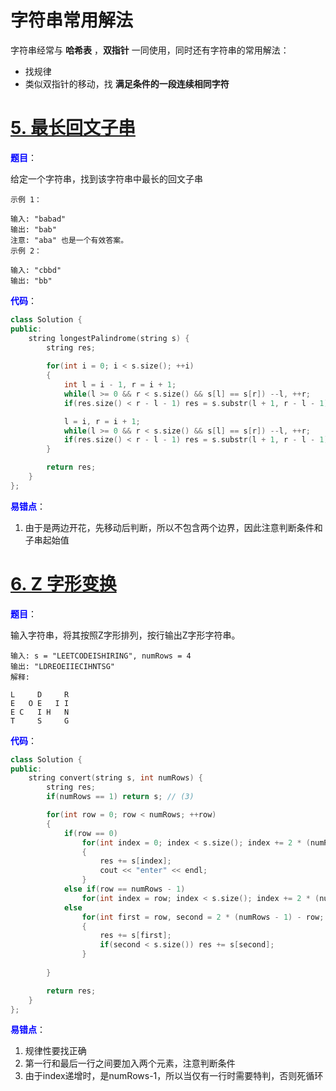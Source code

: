 # 字符串常用解法

字符串经常与 **哈希表** ，**双指针** 一同使用，同时还有字符串的常用解法：

- 找规律
- 类似双指针的移动，找 **满足条件的一段连续相同字符** 

# [5. 最长回文子串](https://leetcode-cn.com/problems/longest-palindromic-substring/)

<font color = "blue"><strong>题目</strong></font>：

给定一个字符串，找到该字符串中最长的回文子串

```
示例 1：

输入: "babad"
输出: "bab"
注意: "aba" 也是一个有效答案。
示例 2：

输入: "cbbd"
输出: "bb"
```

<font color = "blue"><strong>代码</strong></font>：

```c++
class Solution {
public:
    string longestPalindrome(string s) {
        string res;
        
        for(int i = 0; i < s.size(); ++i)
        {
            int l = i - 1, r = i + 1;
            while(l >= 0 && r < s.size() && s[l] == s[r]) --l, ++r;
            if(res.size() < r - l - 1) res = s.substr(l + 1, r - l - 1); // (1)

            l = i, r = i + 1;
            while(l >= 0 && r < s.size() && s[l] == s[r]) --l, ++r;
            if(res.size() < r - l - 1) res = s.substr(l + 1, r - l - 1);
        }

        return res;
    }
};
```

<font color = "blue"><strong>易错点</strong></font>：

1. 由于是两边开花，先移动后判断，所以不包含两个边界，因此注意判断条件和子串起始值

# [6. Z 字形变换](https://leetcode-cn.com/problems/zigzag-conversion/)

<font color = "blue"><strong>题目</strong></font>：

输入字符串，将其按照Z字形排列，按行输出Z字形字符串。

```
输入: s = "LEETCODEISHIRING", numRows = 4
输出: "LDREOEIIECIHNTSG"
解释:

L     D     R
E   O E   I I
E C   I H   N
T     S     G
```

<font color = "blue"><strong>代码</strong></font>：

```c++
class Solution {
public:
    string convert(string s, int numRows) {
        string res;
        if(numRows == 1) return s; // (3)

        for(int row = 0; row < numRows; ++row)
        {
            if(row == 0)
                for(int index = 0; index < s.size(); index += 2 * (numRows - 1)) // (1)
                {
                    res += s[index];
                    cout << "enter" << endl;
                } 
            else if(row == numRows - 1)
                for(int index = row; index < s.size(); index += 2 * (numRows - 1)) res += s[index];
            else
                for(int first = row, second = 2 * (numRows - 1) - row; first < s.size(); first += 2 * (numRows - 1), second += 2 * (numRows - 1)) // (2)
                {
                    res += s[first];
                    if(second < s.size()) res += s[second];
                }
            
        }

        return res;
    }
};
```

<font color = "blue"><strong>易错点</strong></font>：

1. 规律性要找正确
2. 第一行和最后一行之间要加入两个元素，注意判断条件
3. 由于index递增时，是numRows-1，所以当仅有一行时需要特判，否则死循环

